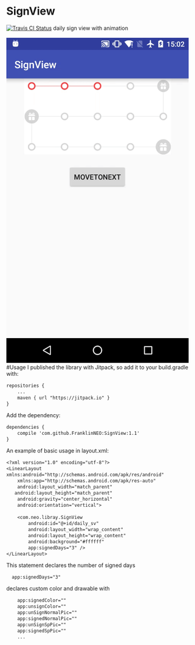 # SignView
[ ![Travis CI Status](https://travis-ci.org/DxTT/Do-Not-Disturb.svg?branch=master)](https://travis-ci.org/DxTT/Do-Not-Disturb)
daily sign view with animation<br><br>
![](https://github.com/FranklinNEO/SignView/blob/master/signview-gif.gif)
#Usage
I published the library with Jitpack, so add it to your build.gradle with:<br>

    repositories {
        ...
        maven { url "https://jitpack.io" }
    }

Add the dependency:<br>

    dependencies {
        compile 'com.github.FranklinNEO:SignView:1.1'
    }
    
An example of basic usage in layout.xml:<br>

    <?xml version="1.0" encoding="utf-8"?>
    <LinearLayout xmlns:android="http://schemas.android.com/apk/res/android"
        xmlns:app="http://schemas.android.com/apk/res-auto"
        android:layout_width="match_parent"
       android:layout_height="match_parent"
        android:gravity="center_horizontal"
        android:orientation="vertical">

        <com.neo.libray.SignView
            android:id="@+id/daily_sv"
            android:layout_width="wrap_content"
            android:layout_height="wrap_content"
            android:background="#ffffff"
            app:signedDays="3" />
    </LinearLayout>
    
  This statement declares the number of signed days<br>
  
      app:signedDays="3"
  declares custom color and drawable with<br>
  
        app:signedColor=""
        app:unsignColor=""
        app:unSignNormalPic=""
        app:signedNormalPic=""
        app:unSignSpPic=""
        app:signedSpPic=""
        ...

  
